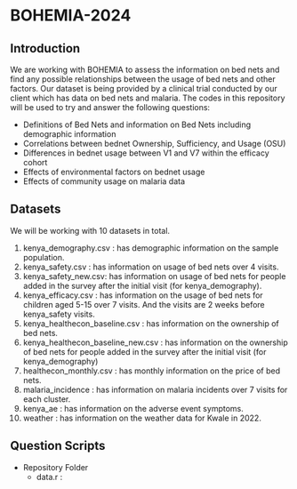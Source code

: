 # BOHEMIA-2024

## Introduction

We are working with BOHEMIA to assess the information on bed nets and find any possible relationships between the usage of bed nets and other factors. Our dataset is being provided by a clinical trial conducted by our client which has data on bed nets and malaria. The codes in this repository will be used to try and answer the following questions:

- Definitions of Bed Nets and information on Bed Nets including demographic information
- Correlations between bednet Ownership, Sufficiency, and Usage (OSU)
- Differences in bednet usage between V1 and V7 within the efficacy cohort
- Effects of environmental factors on bednet usage
- Effects of community usage on malaria data

## Datasets

We will be working with 10 datasets in total.

1. kenya_demography.csv : has demographic information on the sample population.
2. kenya_safety.csv : has information on usage of bed nets over 4 visits.
3. kenya_safety_new.csv: has information on usage of bed nets for people added in the survey after the initial visit (for kenya_demography). 
4. kenya_efficacy.csv : has information on the usage of bed nets for children aged 5-15 over 7 visits. And the visits are 2 weeks before kenya_safety visits.
5. kenya_healthecon_baseline.csv : has information on the ownership of bed nets.
6. kenya_healthecon_baseline_new.csv : has information on the ownership of bed nets for people added in  the survey after the initial visit (for kenya_demography)
7. healthecon_monthly.csv : has monthly information on the price of bed nets.
8. malaria_incidence : has information on malaria incidents over 7 visits for each cluster.
9. kenya_ae : has information on the adverse event symptoms.
10. weather : has information on the weather data for Kwale in 2022.

## Question Scripts

 * Repository Folder 
    - data.r : 

